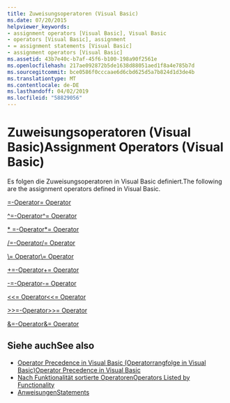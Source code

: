 ```yaml
---
title: Zuweisungsoperatoren (Visual Basic)
ms.date: 07/20/2015
helpviewer_keywords:
- assignment operators [Visual Basic], Visual Basic
- operators [Visual Basic], assignment
- = assignment statements [Visual Basic]
- assignment operators [Visual Basic]
ms.assetid: 43b7e40c-b7af-45f6-b100-198a90f2561e
ms.openlocfilehash: 217ae092872b5de1638d88051aed1f8a4e785b7d
ms.sourcegitcommit: bce0586f0cccaae6d6cbd625d5a7b824d1d3de4b
ms.translationtype: MT
ms.contentlocale: de-DE
ms.lasthandoff: 04/02/2019
ms.locfileid: "58829056"
---
```

# <a name="assignment-operators-visual-basic"></a><span data-ttu-id="4f371-102">Zuweisungsoperatoren (Visual Basic)</span><span class="sxs-lookup"><span data-stu-id="4f371-102">Assignment Operators (Visual Basic)</span></span>
<span data-ttu-id="4f371-103">Es folgen die Zuweisungsoperatoren in Visual Basic definiert.</span><span class="sxs-lookup"><span data-stu-id="4f371-103">The following are the assignment operators defined in Visual Basic.</span></span>  
  
 [<span data-ttu-id="4f371-104">=-Operator</span><span class="sxs-lookup"><span data-stu-id="4f371-104">= Operator</span></span>](../../../visual-basic/language-reference/operators/assignment-operator.md)  
  
 [<span data-ttu-id="4f371-105">^=-Operator</span><span class="sxs-lookup"><span data-stu-id="4f371-105">^= Operator</span></span>](../../../visual-basic/language-reference/operators/exponentiation-assignment-operator.md)  
  
 [<span data-ttu-id="4f371-106">\* =-Operator</span><span class="sxs-lookup"><span data-stu-id="4f371-106">\*= Operator</span></span>](../../../visual-basic/language-reference/operators/multiplication-assignment-operator.md)  
  
 [<span data-ttu-id="4f371-107">/=-Operator</span><span class="sxs-lookup"><span data-stu-id="4f371-107">/= Operator</span></span>](../../../visual-basic/language-reference/operators/floating-point-division-assignment-operator.md)  
  
 [<span data-ttu-id="4f371-108">\\= Operator</span><span class="sxs-lookup"><span data-stu-id="4f371-108">\\= Operator</span></span>](../../../visual-basic/language-reference/operators/integer-division-assignment-operator.md)  
  
 [<span data-ttu-id="4f371-109">+=-Operator</span><span class="sxs-lookup"><span data-stu-id="4f371-109">+= Operator</span></span>](../../../visual-basic/language-reference/operators/addition-assignment-operator.md)  
  
 [<span data-ttu-id="4f371-110">-=-Operator</span><span class="sxs-lookup"><span data-stu-id="4f371-110">-= Operator</span></span>](../../../visual-basic/language-reference/operators/subtraction-assignment-operator.md)  
  
 [<span data-ttu-id="4f371-111"><\<= Operator</span><span class="sxs-lookup"><span data-stu-id="4f371-111"><\<= Operator</span></span>](../../../visual-basic/language-reference/operators/left-shift-assignment-operator.md)  
  
 [<span data-ttu-id="4f371-112">>>=-Operator</span><span class="sxs-lookup"><span data-stu-id="4f371-112">>>= Operator</span></span>](../../../visual-basic/language-reference/operators/right-shift-assignment-operator.md)  
  
 [<span data-ttu-id="4f371-113">&=-Operator</span><span class="sxs-lookup"><span data-stu-id="4f371-113">&= Operator</span></span>](../../../visual-basic/language-reference/operators/and-assignment-operator.md)  
  
## <a name="see-also"></a><span data-ttu-id="4f371-114">Siehe auch</span><span class="sxs-lookup"><span data-stu-id="4f371-114">See also</span></span>

- [<span data-ttu-id="4f371-115">Operator Precedence in Visual Basic (Operatorrangfolge in Visual Basic)</span><span class="sxs-lookup"><span data-stu-id="4f371-115">Operator Precedence in Visual Basic</span></span>](../../../visual-basic/language-reference/operators/operator-precedence.md)
- [<span data-ttu-id="4f371-116">Nach Funktionalität sortierte Operatoren</span><span class="sxs-lookup"><span data-stu-id="4f371-116">Operators Listed by Functionality</span></span>](../../../visual-basic/language-reference/operators/operators-listed-by-functionality.md)
- [<span data-ttu-id="4f371-117">Anweisungen</span><span class="sxs-lookup"><span data-stu-id="4f371-117">Statements</span></span>](../../../visual-basic/language-reference/statements/index.md)
